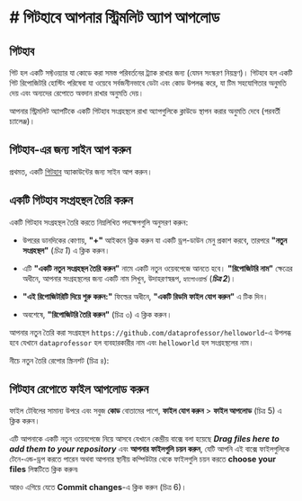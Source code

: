 # # গিটহাবে আপনার স্ট্রিমলিট অ্যাপ আপলোড 


## গিটহাব

গিট হল একটি সফ্টওয়্যার যা কোডে করা সমস্ত পরিবর্তনের ট্র্যাক রাখার জন্য (যেমন সংস্করণ নিয়ন্ত্রণ)। গিটহাব হল একটি গিট রিপোজিটরি হোস্টিং পরিষেবা যা ওয়েবে সর্বজনীনভাবে ডেটা এবং কোড উপলব্ধ করে, যা টিম সহযোগিতার অনুমতি দেয় এবং অন্যদের রেপোতে অবদান রাখার অনুমতি দেয়।

আপনার স্ট্রিমলিট অ্যাপটিকে একটি গিটহাব সংগ্রহস্থলে রাখা অ্যাপগুলিকে ক্লাউডে স্থাপন করার অনুমতি দেবে (পরবর্তী চ্যালেঞ্জ)।

## গিটহাব-এর জন্য সাইন আপ করুন

প্রথমত, একটি [গিটহাব](https://github.com/) অ্যাকাউন্টের জন্য সাইন আপ করুন।

## একটি গিটহাব সংগ্রহস্থল তৈরি করুন

একটি গিটহাব সংগ্রহস্থল তৈরি করতে নিম্নলিখিত পদক্ষেপগুলি অনুসরণ করুন:
- উপরের ডানদিকের কোণায়, **"+"** আইকনে ক্লিক করুন যা একটি ড্রপ-ডাউন মেনু প্রকাশ করবে, তারপরে **"নতুন সংগ্রহস্থল"** (*চিত্র 1*) এ ক্লিক করুন।

- এটি **"একটি নতুন সংগ্রহস্থল তৈরি করুন"** নামে একটি নতুন ওয়েবপেজে আনতে হবে। **"রিপোজিটরি নাম"** ক্ষেত্রের অধীনে, আপনার সংগ্রহস্থলের জন্য একটি নাম লিখুন, উদাহরণস্বরূপ, `হ্যালোওয়ার্ল্ড` (***চিত্র 2***)।

- **"এই রিপোজিটরিটি দিয়ে শুরু করুন:"** ফিল্ডের অধীনে, **"একটি রিডমি  ফাইল যোগ করুন"** এ টিক দিন।

- অবশেষে, **"রিপোজিটরি তৈরি করুন"** (চিত্র ৩) এ ক্লিক করুন।

আপনার নতুন তৈরি করা সংগ্রহস্থল `https://github.com/dataprofessor/helloworld`-এ উপলব্ধ হবে যেখানে `dataprofessor` হল ব্যবহারকারীর নাম এবং `helloworld` হল সংগ্রহস্থলের নাম।

নীচে নতুন তৈরি রেপোর স্ক্রিনশট (চিত্র ৪):

## গিটহাব রেপোতে ফাইল আপলোড করুন

ফাইল টেবিলের সামান্য উপরে এবং সবুজ **কোড** বোতামের পাশে, **ফাইল যোগ করুন** > **ফাইল আপলোড** (চিত্র 5) এ ক্লিক করুন।

এটি আপনাকে একটি নতুন ওয়েবপেজে নিয়ে আসবে যেখানে কেন্দ্রীয় বাক্সে বলা হয়েছে ***Drag files here to add them to your repository*** এবং **আপনার ফাইলগুলি চয়ন করুন**, যেটি আপনি এই বাক্সে ফাইলগুলিকে টেনে-এন্ড-ড্রপ করতে পারেন অথবা আপনার স্থানীয় কম্পিউটার থেকে ফাইলগুলি চয়ন করতে **choose your files** লিঙ্কটিতে ক্লিক করুন৷

আরও এগিয়ে যেতে **Commit changes**-এ ক্লিক করুন (চিত্র 6)।
